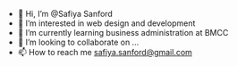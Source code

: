 - 👋 Hi, I’m @Safiya Sanford
- 👀 I’m interested in web design and development
- 🌱 I’m currently learning business administration at BMCC
- 💞️ I’m looking to collaborate on ...
- 📫 How to reach me safiya.sanford@gmail.com

<!---
SafiyaJS/SafiyaJS is a ✨ special ✨ repository because its `README.md` (this file) appears on your GitHub profile.
You can click the Preview link to take a look at your changes.
--->
